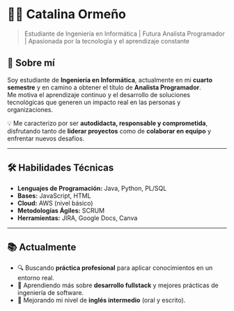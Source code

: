 # 👩‍💻 Catalina Ormeño

> Estudiante de Ingeniería en Informática | Futura Analista Programador | Apasionada por la tecnología y el aprendizaje constante

## 🌟 Sobre mí

Soy estudiante de **Ingeniería en Informática**, actualmente en mi **cuarto semestre** y en camino a obtener el título de **Analista Programador**.  
Me motiva el aprendizaje continuo y el desarrollo de soluciones tecnológicas que generen un impacto real en las personas y organizaciones.

💡 Me caracterizo por ser **autodidacta, responsable y comprometida**, disfrutando tanto de **liderar proyectos** como de **colaborar en equipo** y enfrentar nuevos desafíos.

---

## 🛠️ Habilidades Técnicas

- **Lenguajes de Programación:** Java, Python, PL/SQL  
- **Bases:** JavaScript, HTML  
- **Cloud:** AWS (nivel básico)  
- **Metodologías Ágiles:** SCRUM  
- **Herramientas:** JIRA, Google Docs, Canva

---

## 📚 Actualmente

- 🔍 Buscando **práctica profesional** para aplicar conocimientos en un entorno real.  
- 🚀 Aprendiendo más sobre **desarrollo fullstack** y mejores prácticas de ingeniería de software.  
- 🌱 Mejorando mi nivel de **inglés intermedio** (oral y escrito).